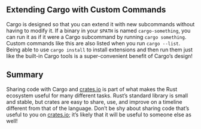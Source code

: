 ## Extending Cargo with Custom Commands

Cargo is designed so that you can extend it with new subcommands without having
to modify it. If a binary in your `$PATH` is named `cargo-something`, you can
run it as if it were a Cargo subcommand by running `cargo something`. Custom
commands like this are also listed when you run `cargo --list`. Being able to
use `cargo install` to install extensions and then run them just like the
built-in Cargo tools is a super-convenient benefit of Cargo’s design!

## Summary

Sharing code with Cargo and [crates.io](https://crates.io/)<!-- ignore --> is
part of what makes the Rust ecosystem useful for many different tasks. Rust’s
standard library is small and stable, but crates are easy to share, use, and
improve on a timeline different from that of the language. Don’t be shy about
sharing code that’s useful to you on [crates.io](https://crates.io/)<!-- ignore
-->; it’s likely that it will be useful to someone else as well!
